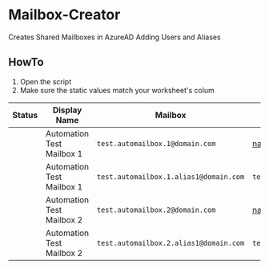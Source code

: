 # Mailbox-Creator
Creates Shared Mailboxes in AzureAD Adding Users and Aliases

## HowTo ##
1) Open the script
2) Make sure the static values match your worksheet's colum

| Status | Display Name | Mailbox | User 1 / Alias 1 | User 2 / Alias 2 | User 3 / Alias 3 |
|----------|----------|----------|----------|----------|----------|
|  | Automation Test Mailbox 1 | `test.automailbox.1@domain.com` | name.surname@domain.com | name2.surname2@domain.com | name3.surname3@domain.com |
|  | Automation Test Mailbox 1 | `test.automailbox.1.alias1@domain.com` | `test.automailbox.1.alias2@domain.com` | `test.automailbox.1.alias2@domain.com` | `test.automailbox.1.alias3@domain.com` |
|  | Automation Test Mailbox 2 | `test.automailbox.2@domain.com` | name.surname@domain.com | name2.surname2@domain.com | name3.surname3@domain.com |
|  | Automation Test Mailbox 2 | `test.automailbox.2.alias1@domain.com` | `test.automailbox.2.alias2@domain.com` | `test.automailbox.2.alias2@domain.com` | `test.automailbox.2.alias3@domain.com` |
